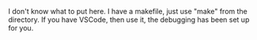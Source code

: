 I don't know what to put here. I have a makefile, just use "make" from the directory.
If you have VSCode, then use it, the debugging has been set up for you.